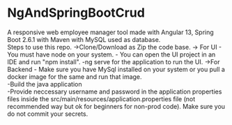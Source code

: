 # NgAndSpringBootCrud
 
A responsive web employee manager tool made with Angular 13, Spring Boot 2.6.1 with Maven with MySQL used as database.  
Steps to use this repo. 
->Clone/Download as Zip the code base. 
-> For UI - You must have node on your system. 
          - You can open the UI project in an IDE and run "npm install". 
          -ng serve for the application to run the UI. 
 ->For Backend - Make sure you have MySql installed on your system or you pull a docker image for the same and run that image.  
               -Build the java application   
               -Provide neccessary username and password in the application properties files inside the src/main/resources/application.properties file (not recommended way but ok for beginners for non-prod code). Make sure you do not commit your secrets.  
